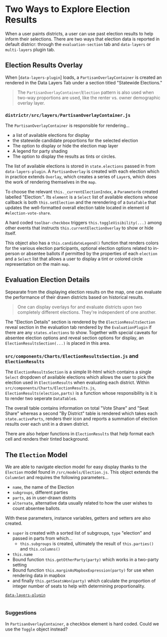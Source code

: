 # Two Ways to Explore Election Results

When a user paints districts, a user can use past election results to help
inform their selections. There are two ways that election data is reported
in default districr: through the `evaluation-section` tab and `data-layers`
or `multi-layers` plugin tab.

## Election Results Overlay 

When [`data-layers-plugin`] loads, a `PartisanOverlayContainer` is created
an rendered in the Data Layers Tab under a section titled "Statewide Elections."

> The `PartisanOverlayContainer`/`Election` pattern is also used when two-way
proportions are used, like the renter vs. owner demographic overlay layer. 

### `districtr/src/layers/PartisanOverlayContainer.js`

The `PartisanOverlayContainer` is responsible for rendering...
- a list of available elections for display
- the statewide candidate proportions for the selected election
- The option to display or hide the election map layer
- A legend for party shading
- The option to display the results as tints or circles.

The list of available elections is stored in `state.elections` passed
in from `data-layers-plugin`. A `PartisanOverlay` is created with
each election which in practice extends `Overlay`, which creates a
series of `Layer`s, which does the work of rendering themselves in the
`map`.

To choose the relevant `this._currentElectionIndex`, a `Parameter`is created
labelled "Election:". Its `element` is a `Select` list of available elections
whose callback is both `this.setElection` and the rerendering of a `DataTable`
that updates the well-formatted overall election table located in element
id `#election-vote-share`. 

A hard coded `toolbar-checkbox` triggers `this.toggleVisibility(...)` among
other events that instructs `this.currentElectionOverlay` to show or hide
itself. 

This object also has a `this.candidateLegend()` function that renders colors
for the various election participants, optional election options related to
in-person or absentee ballots if permitted by the properties of each `election`
and a `Select` list that allows a user to display a tint or colored circle
representation on the main `map`. 

## Evaluation Election Details
Sepearate from the displaying election results on the map, one can evaluate
the performance of their drawn districts based on historical results.

> One can display overlays for and evaluate districts upon two completely
different elections. They're independent of one another. 

The "Election Details" section is rendered by the `ElectionResultsSection`
reveal section in the evaluation tab rendered by the `EvaluationPlugin` if  
there are any `states.elections` to show. Together with special caveats for
absentee election options and reveal section options for display, an
`ElectionResultsSection(...)` is placed in this area. 

### `src/components/Charts/ElectionResultsSection.js` and `ElectionResults`

The `ElectionResultsSection` is a simple lit-html which contains a single 
`Select` dropdown of available elections which allows the user to pick the
election used in `ElectionResults` when evaluating each district. Within
`src/components/Charts/ElectionResults.js`, `ElectionResults(election,parts)`
is a function whose responsibility is it is to render two seperate `DataTable`s.

The overall table contains information on total "Vote Share" and "Seat Share"
whereas a second "By District" table is rendered which takes each `state.activeParts`,
renders their icon and reports a summation of election results over each unit
in a drawn district. 

There are also helper functions in `ElectionResults` that help format each
cell and renders their tinted background. 

## The `Election` Model 

We are able to navigate election model for easy display thanks to the `Election` model
found in `/src/models/Election.js`. This object extends the `ColumnSet` and requires
the following parameters...
- `name`, the name of the Election
- `subgroups`, different parties
- `parts`, as in user-drawn distrits
- `alternate`, alternative data usually related to how the user wishes to count
absentee ballots.

With these parameters, instance variables, getters and setters are also created.
- `super` is created with a sorted list of subgroups, `type` "election" and passed in parts from
which...
  - `this.subgroups` is created, ultimately the result of `this.parties()` and `this.columns()` 
- `this.name`
- Bound function `this.getOtherParty(party)` which works in a two-party setting
- Bound function `this.marginAsMapboxExpression(party)` for use when rendering data in mapbox
- and finally `this.getSeatsWon(party)` which calculate the proportion of integer number of
seats to help with determining proportionality. 

[`data-layers-plugin`](5landmarks/datalayersplugin.md)

# # 

### Suggestions

In `PartisanOverlayContainer`, a checkbox element is hard coded. Could
we use the `Toggle` object instead?